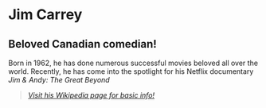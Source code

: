 # **Jim Carrey**
## Beloved Canadian comedian!

Born in 1962, he has done numerous successful movies beloved all over the world. 
Recently, he has come into the spotlight for his Netflix documentary *Jim & Andy: The Great Beyond*
>[*Visit his Wikipedia page for basic info!*](https://en.wikipedia.org/wiki/Jim_Carrey)
